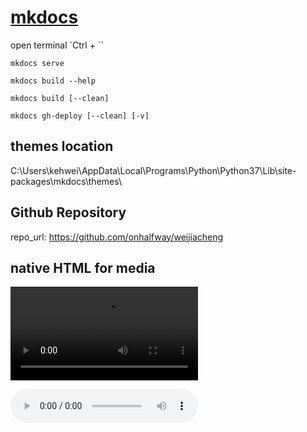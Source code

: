 # [mkdocs](https://www.mkdocs.org/#getting-started)

open terminal `Ctrl + \``

`mkdocs serve`

`mkdocs build --help`

`mkdocs build [--clean]`

`mkdocs gh-deploy [--clean] [-v]`

## themes location

C:\Users\kehwei\AppData\Local\Programs\Python\Python37\Lib\site-packages\mkdocs\themes\

## Github Repository

repo_url: https://github.com/onhalfway/weijiacheng

## native HTML for media

<video controls="controls">
    <source src="../lib/movie.mp4" type="video/mp4" />
    <source src="../lib/movie.ogg" type="video/ogg" />
</video>

<audio src="../lib/song.ogg" controls="controls"></audio>
